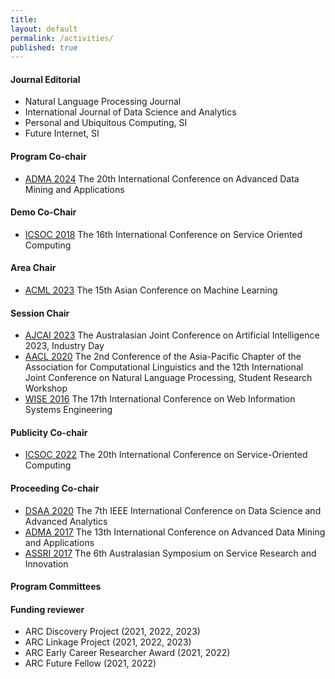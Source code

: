 ```yaml
---
title:
layout: default
permalink: /activities/
published: true
---
```


#### Journal Editorial 
 - Natural Language Processing Journal
 - International Journal of Data Science and Analytics
 - Personal and Ubiquitous Computing, SI
 - Future Internet, SI
 
#### Program Co-chair
 - [ADMA 2024](https://adma2024.github.io/) The 20th International Conference on Advanced Data Mining and Applications
 
#### Demo Co-Chair 
- [ICSOC 2018](https://icsoc2018.servtech.info/) The 16th International Conference on Service Oriented Computing
 
#### Area Chair
- [ACML 2023](https://www.acml-conf.org/2023/index.html) The 15th Asian Conference on Machine Learning

#### Session Chair
 - [AJCAI 2023](https://ajcai2023.org/) The Australasian Joint Conference on Artificial Intelligence 2023, Industry Day
 - [AACL 2020](https://aaclweb.org/) The 2nd Conference of the Asia-Pacific Chapter of the Association for Computational Linguistics and the 12th International Joint Conference on Natural Language Processing, Student Research Workshop
 - [WISE 2016](http://www.wise-conferences.org/2016/) The 17th International Conference on Web Information Systems Engineering

#### Publicity Co-chair
 - [ICSOC 2022](https://icsoc2022.spilab.es/) The 20th International Conference on Service-Oriented Computing
 
#### Proceeding Co-chair 
 - [DSAA 2020](http://dsaa2020.dsaa.co/) The 7th IEEE International Conference on Data Science and Advanced Analytics
 - [ADMA 2017](http://www.adma2017.net/) The 13th International Conference on Advanced Data Mining and Applications
 - [ASSRI 2017]( http://www.servicesciencesociety.org.au/executive/assri-2017/) The 6th Australasian Symposium on Service Research and Innovation


#### Program Committees	



#### Funding reviewer
 - ARC Discovery Project (2021, 2022, 2023)
 - ARC Linkage Project (2021, 2022, 2023)
 - ARC Early Career Researcher Award (2021, 2022)
 - ARC Future Fellow (2021, 2022)
